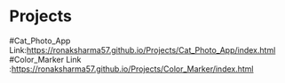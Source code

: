 # Projects
#Cat_Photo_App Link:https://ronaksharma57.github.io/Projects/Cat_Photo_App/index.html
#Color_Marker Link :https://ronaksharma57.github.io/Projects/Color_Marker/index.html
